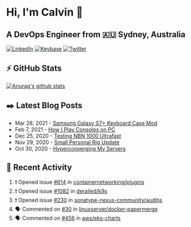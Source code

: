 # Hi, I'm Calvin 🍭
## A DevOps Engineer from 🇦🇺 Sydney, Australia</h3>

[![LinkedIn](https://img.shields.io/badge/-c–bui-0077B5?style=flat-square&labelColor=0077B5&logo=LinkedIn&logoColor=white)](https://www.linkedin.com/in/c-bui/)
[![Keybase](https://img.shields.io/badge/-calvinbui-ff6f21?style=flat-square&labelColor=ff6f21&logo=Keybase&logoColor=white)](https://keybase.io/calvinbui)
[![Twitter](https://img.shields.io/badge/-ASAPCalvin-1DA1F2?style=flat-square&labelColor=1DA1F2&logo=Twitter&logoColor=white)](https://twitter.com/ASAPCalvin)

<!-- https://github.com/rishavanand/github-profilinator -->
## ⚡ GitHub Stats
[![Anurag's github stats](https://github-readme-stats.vercel.app/api?username=calvinbui&count_private=true&hide_title=true)](https://github.com/anuraghazra/github-readme-stats)

<!-- https://github.com/gautamkrishnar/blog-post-workflow -->
## ✒️ Latest Blog Posts

<!-- BLOG-POST-LIST:START -->
- Mar 28, 2021 - [Samsung Galaxy S7+ Keyboard Case Mod](https://calvin.me/samsung-galaxy-tab-s7-plus-keyboard-case-mod)
- Feb 7, 2021 - [How I Play Consoles on PC](https://calvin.me/how-i-play-consoles-on-pc)
- Dec 25, 2020 - [Testing NBN 1000 Ultrafast](https://calvin.me/testing-nbn-1000-ultrafast)
- Nov 29, 2020 - [Small Personal Rig Update](https://calvin.me/small-personal-rig-update)
- Oct 30, 2020 - [Hyperconverging My Servers](https://calvin.me/hyperconverging-my-servers)

<!-- BLOG-POST-LIST:END -->

## 🏃‍ Recent Activity

<!--START_SECTION:activity-->
1. ❗️ Opened issue [#614](https://github.com/containernetworking/plugins/issues/614) in [containernetworking/plugins](https://github.com/containernetworking/plugins)
2. ❗️ Opened issue [#1082](https://github.com/derailed/k9s/issues/1082) in [derailed/k9s](https://github.com/derailed/k9s)
3. ❗️ Opened issue [#230](https://github.com/sonatype-nexus-community/auditjs/issues/230) in [sonatype-nexus-community/auditjs](https://github.com/sonatype-nexus-community/auditjs)
4. 🗣 Commented on [#30](https://github.com/linuxserver/docker-papermerge/issues/30) in [linuxserver/docker-papermerge](https://github.com/linuxserver/docker-papermerge)
5. 🗣 Commented on [#456](https://github.com/aws/eks-charts/issues/456) in [aws/eks-charts](https://github.com/aws/eks-charts)
<!--END_SECTION:activity-->
